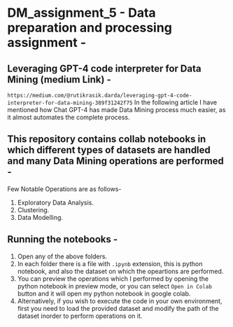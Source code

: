 # DM_assignment_5 - Data preparation and processing assignment -

## Leveraging GPT-4 code interpreter for Data Mining (medium Link) - 
`https://medium.com/@rutikrasik.darda/leveraging-gpt-4-code-interpreter-for-data-mining-389f31242f75`
In the following article I have mentioned how Chat GPT-4 has made Data Mining process much easier, as it almost automates the complete process. 
 
## This repository contains collab notebooks in which different types of datasets are handled and many Data Mining operations are performed - 
Few Notable Operations are as follows-
1. Exploratory Data Analysis.
2. Clustering.
3. Data Modelling.

## Running the notebooks -
1. Open any of the above folders.
2. In each folder there is a file with `.ipynb` extension, this is python notebook, and also the dataset on which the opeartions are performed.
3. You can preview the operations which I performed by opening the python notebook in preview mode, or you can select `Open in Colab` button and it will open my python notebook in google colab.
4. Alternatively, if you wish to execute the code in your own environment, first you need to load the provided dataset and modify the path of the dataset inorder to perform operations on it.
